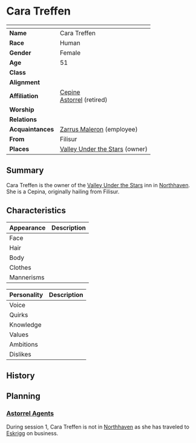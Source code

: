 # Cara Treffen

| []() | |
| --- | --- |
| **Name** | Cara Treffen |
| **Race** | Human |
| **Gender** | Female |
| **Age** | 51 |
| **Class** | |
| **Alignment** | |
| **Affiliation** | [Cepine](../ethnicities/cepine.md)<br />[Astorrel](../organisations/astorrel/astorrel.md) (retired) |
| **Worship** | |
| **Relations** | |
| **Acquaintances** | [Zarrus Maleron](zarrus-maleron.md) (employee) |
| **From** | Filisur |
| **Places** | [Valley Under the Stars](../places/buildings/inns-taverns/valley-under-the-stars.md) (owner) |

## Summary

Cara Treffen is the owner of the [Valley Under the Stars](../places/buildings/inns-taverns/valley-under-the-stars.md) inn in [Northhaven](../places/cities/northhaven.md). She is a Cepina, originally hailing from Filisur.

## Characteristics

| Appearance | Description |
| --- | --- |
| Face | |
| Hair | |
| Body | |
| Clothes | |
| Mannerisms | |

| Personality | Description |
| --- | --- |
| Voice | |
| Quirks | |
| Knowledge | |
| Values | |
| Ambitions | |
| Dislikes | |

## History

## Planning

### [Astorrel Agents](../campaigns/astorrel-agents/astorrel-agents.md)

During session 1, Cara Treffen is not in [Northhaven](../places/cities/northhaven.md) as she has traveled to [Eskrigg](../places/cities/eskrigg.md) on business.
